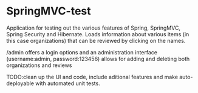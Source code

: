 SpringMVC-test 
=====
Application for testing out the various features of Spring, SpringMVC, Spring Security and Hibernate.
Loads information about various items (in this case organizations) that can be reviewed by clicking on the names.

/admin offers a login options and an administration interface (username:admin, password:123456)
allows for adding and deleting both organizations and reviews

TODO:clean up the UI and code, include aditional features and make auto-deployable with automated unit tests.
